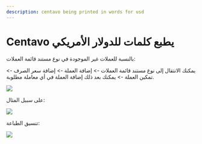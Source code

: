 ```yaml
---
description: centavo being printed in words for usd
---
```


# Centavo يطبع كلمات للدولار الأمريكي

بالنسبة للعملات غير الموجودة في نوع مستند قائمة العملات:

يمكنك الانتقال إلى نوع مستند قائمة العملات -> إضافة العملة -> إضافة سعر الصرف -> تمكين العملة -> يمكنك بعد ذلك إضافة العملة في أي معاملة مطلوبة.

![](https://docs.erpnext.com/files/kue13XQ.png)

على سبيل المثال:

![](https://docs.erpnext.com/files/NrkXiGJ.png)

تنسيق الطباعة:

![](https://docs.erpnext.com/files/QKgg11w.png)
